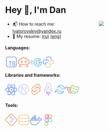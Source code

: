 # Hey 👋, I'm Dan

<!-- <h3 align="center">A passionate developer</h3> -->

<img width="200px" align="right" src="https://media.tenor.com/_mYZWyrW3AUAAAAi/peach-goma-pc-night-keyboard-smashing.gif" />

-   📬 How to reach me: lyatorovskiy@yandex.ru
-   📝 My resume: [(ru)](resume.pdf) [(eng)](resume_eng.pdf)

#### Languages:

  <img align="left" width="40" src="assets/ts.svg" /> 
  <img align="left" width="40" src="assets/rs.svg" />
  <img align="left" width="40" src="assets/go.svg" />
  <img align="left" width="40" src="assets/py.svg"/>
          
          
          
  <br/>
  <br/>

#### Libraries and frameworks:

  <img align="left" width="40" src="assets/react.svg" />
  <img align="left" width="40" src="assets/next.svg" />
  <img align="left" width="40" src="assets/svelte.svg" />
  <img align="left" width="40" src="assets/astro.svg" />

  <img align="left" width="40" src="assets/tailwind.svg"/>
  <img width="40" src="assets/playwright.svg"/>
          
  
  <!--<img src="https://cdn.jsdelivr.net/gh/devicons/devicon@latest/icons/django/django-plain.svg" /> -->
  <!-- <img src="https://cdn.jsdelivr.net/gh/devicons/devicon@latest/icons/pytorch/pytorch-original.svg" />
            <img src="https://cdn.jsdelivr.net/gh/devicons/devicon@latest/icons/fastapi/fastapi-original.svg" />
           --> 
 <!--
            <img src="https://cdn.jsdelivr.net/gh/devicons/devicon@latest/icons/tauri/tauri-original.svg" />
          -->
  
#### Tools:
  <img align="left" width="40" src="assets/git.svg" />
  <img align="left" width="40" src="assets/db.svg" />
  <img align="left" width="40" src="./assets/docker.svg" />
  <img align="left" width="40" src="./assets/figma.svg" />
